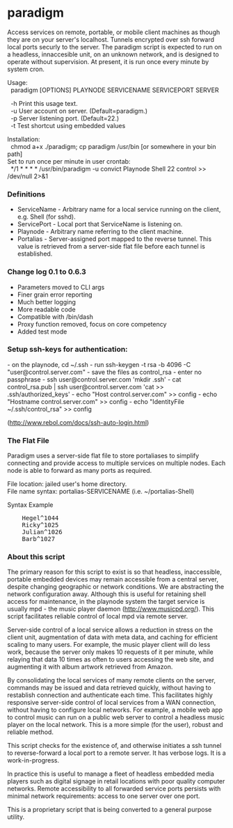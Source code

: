 # paradigm

Access services on remote, portable, or mobile client machines as though they are on your server's localhost. Tunnels encrypted over ssh forward local ports securly to the server. The paradigm script is expected to run on a headless, innaccesible unit, on an unknown network, and is designed to operate without supervision. At present, it is run once every minute by system cron. 

Usage:<br>
&nbsp;&nbsp;paradigm [OPTIONS] PLAYNODE SERVICENAME SERVICEPORT SERVER

&nbsp;&nbsp;-h Print this usage text.<br>
&nbsp;&nbsp;-u User account on server. (Default=paradigm.)<br>
&nbsp;&nbsp;-p Server listening port. (Default=22.)<br>
&nbsp;&nbsp;-t Test shortcut using embedded values<br>

Installation:<br>
&nbsp;&nbsp;chmod a+x ./paradigm; cp paradigm /usr/bin [or somewhere in your bin path]<br>
Set to run once per minute in user crontab:<br>
&nbsp;&nbsp;*/1 * * * *  /usr/bin/paradigm -u convict Playnode Shell 22 control  >> /dev/null 2>&1<br>

<h3>Definitions</h3>
<ul>
  <li>ServiceName - Arbitrary name for a local service running on the client, e.g. Shell (for sshd).</li>
  <li>ServicePort - Local port that ServiceName is listening on.</li>
  <li>Playnode - Arbitrary name referring to the client machine.</li>
  <li>Portalias - Server-assigned port mapped to the reverse tunnel. This value is retrieved from a server-side flat file before each tunnel is established.</li>
</ul>

<h3>Change log 0.1 to 0.6.3</h3>
<ul>
  <li>Parameters moved to CLI args</li>
  <li>Finer grain error reporting</li>
  <li>Much better logging</li>
  <li>More readable code</li>
  <li>Compatible with /bin/dash</li>
  <li>Proxy function removed, focus on core competency</li>
  <li>Added test mode</li>
</ul>

<h3>Setup ssh-keys for authentication:</h3>
- on the playnode, cd ~/.ssh
- run ssh-keygen -t rsa -b 4096 -C "user@control.server.com"
- save the files as control_rsa
- enter no passphrase
- ssh user@control.server.com 'mkdir .ssh'
- cat control_rsa.pub | ssh user@control.server.com 'cat >> .ssh/authorized_keys'
- echo "Host control.server.com" >> config
- echo "Hostname control.server.com" >> config
- echo "IdentityFile ~/.ssh/control_rsa" >> config

(http://www.rebol.com/docs/ssh-auto-login.html)

<h3>The Flat File</h3>

Paradigm uses a server-side flat file to store portaliases to simplify connecting and provide access to multiple services on multiple nodes. Each node is able to forward as many ports as required.

File location: jailed user's home directory.<br/>
File name syntax: portalias-SERVICENAME (i.e. ~/portalias-Shell)

Syntax Example
<pre>
	Hegel^1044
	Ricky^1025
	Julian^1026
	Barb^1027
</pre>


<h3>About this script</h3>

The primary reason for this script to exist is so that headless, inaccessible, portable embedded devices may remain accessible from a central server, despite changing geographic or network conditions. We are abstracting the network configuration away. Although this is useful for retaining shell access for maintenance, in the playnode system the target service is usually mpd - the music player daemon (http://www.musicpd.org/). This script facilitates reliable control of local mpd via remote server.

Server-side control of a local service allows a reduction in stress on the client unit, augmentation of data with meta data, and caching for efficient scaling to many users. For example, the music player client will do less work, because the server only makes 10 requests of it per minute, while relaying that data 10 times as often to users accessing the web site, and augmenting it with album artwork retrieved from Amazon.

By consolidating the local services of many remote clients on the server, commands may be issued and data retrieved quickly, without having to restablish connection and authenticate each time. This facilitates highly responsive server-side control of local services from a WAN connection, without having to configure local networks. For example, a mobile web app to control music can run on a public web server to control a headless music player on the local network. This is a more simple (for the user), robust and reliable method.

This script checks for the existence of, and otherwise initiates a ssh tunnel to reverse-forward a local port to a remote server. It has verbose logs. It is a work-in-progress.

In practice this is useful to manage a fleet of headless embedded media players such as digital signage in retail locations with poor quality computer networks. Remote accessibility to all forwarded service ports persists with minimal network requirements: access to one server over one port.

This is a proprietary script that is being converted to a general purpose utility.
